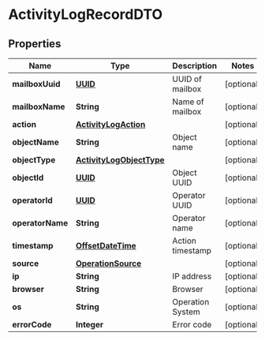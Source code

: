 # ActivityLogRecordDTO

## Properties
Name | Type | Description | Notes
------------ | ------------- | ------------- | -------------
**mailboxUuid** | [**UUID**](UUID.md) | UUID of mailbox |  [optional]
**mailboxName** | **String** | Name of mailbox |  [optional]
**action** | [**ActivityLogAction**](ActivityLogAction.md) |  |  [optional]
**objectName** | **String** | Object name |  [optional]
**objectType** | [**ActivityLogObjectType**](ActivityLogObjectType.md) |  |  [optional]
**objectId** | [**UUID**](UUID.md) | Object UUID |  [optional]
**operatorId** | [**UUID**](UUID.md) | Operator UUID |  [optional]
**operatorName** | **String** | Operator name |  [optional]
**timestamp** | [**OffsetDateTime**](OffsetDateTime.md) | Action timestamp |  [optional]
**source** | [**OperationSource**](OperationSource.md) |  |  [optional]
**ip** | **String** | IP address |  [optional]
**browser** | **String** | Browser |  [optional]
**os** | **String** | Operation System |  [optional]
**errorCode** | **Integer** | Error code |  [optional]
